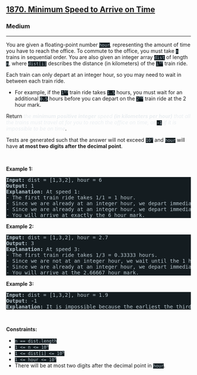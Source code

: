 <h2><a href="https://leetcode.com/problems/minimum-speed-to-arrive-on-time/">1870. Minimum Speed to Arrive on Time</a></h2><h3>Medium</h3><hr><div><p>You are given a floating-point number <code style="background-color: rgb(20, 28, 32) !important; color: rgb(183, 198, 206) !important;">hour</code>, representing the amount of time you have to reach the office. To commute to the office, you must take <code style="background-color: rgb(20, 28, 32) !important; color: rgb(183, 198, 206) !important;">n</code> trains in sequential order. You are also given an integer array <code style="background-color: rgb(20, 28, 32) !important; color: rgb(183, 198, 206) !important;">dist</code> of length <code style="background-color: rgb(20, 28, 32) !important; color: rgb(183, 198, 206) !important;">n</code>, where <code style="background-color: rgb(20, 28, 32) !important; color: rgb(183, 198, 206) !important;">dist[i]</code> describes the distance (in kilometers) of the <code style="background-color: rgb(20, 28, 32) !important; color: rgb(183, 198, 206) !important;">i<sup>th</sup></code> train ride.</p>

<p>Each train can only depart at an integer hour, so you may need to wait in between each train ride.</p>

<ul>
	<li>For example, if the <code style="background-color: rgb(20, 28, 32) !important; color: rgb(183, 198, 206) !important;">1<sup>st</sup></code> train ride takes <code style="background-color: rgb(20, 28, 32) !important; color: rgb(183, 198, 206) !important;">1.5</code> hours, you must wait for an additional <code style="background-color: rgb(20, 28, 32) !important; color: rgb(183, 198, 206) !important;">0.5</code> hours before you can depart on the <code style="background-color: rgb(20, 28, 32) !important; color: rgb(183, 198, 206) !important;">2<sup>nd</sup></code> train ride at the 2 hour mark.</li>
</ul>

<p>Return <em style="color: rgb(234, 238, 241) !important;">the <strong>minimum positive integer</strong> speed <strong>(in kilometers per hour)</strong> that all the trains must travel at for you to reach the office on time, or </em><code style="background-color: rgb(20, 28, 32) !important; color: rgb(183, 198, 206) !important;">-1</code><em style="color: rgb(234, 238, 241) !important;"> if it is impossible to be on time</em>.</p>

<p>Tests are generated such that the answer will not exceed <code style="background-color: rgb(20, 28, 32) !important; color: rgb(183, 198, 206) !important;">10<sup>7</sup></code> and <code style="background-color: rgb(20, 28, 32) !important; color: rgb(183, 198, 206) !important;">hour</code> will have <strong>at most two digits after the decimal point</strong>.</p>

<p>&nbsp;</p>
<p><strong class="example">Example 1:</strong></p>

<pre style="background-color: rgb(20, 28, 32) !important; color: rgb(183, 198, 206) !important;"><strong>Input:</strong> dist = [1,3,2], hour = 6
<strong>Output:</strong> 1
<strong>Explanation: </strong>At speed 1:
- The first train ride takes 1/1 = 1 hour.
- Since we are already at an integer hour, we depart immediately at the 1 hour mark. The second train takes 3/1 = 3 hours.
- Since we are already at an integer hour, we depart immediately at the 4 hour mark. The third train takes 2/1 = 2 hours.
- You will arrive at exactly the 6 hour mark.
</pre>

<p><strong class="example">Example 2:</strong></p>

<pre style="background-color: rgb(20, 28, 32) !important; color: rgb(183, 198, 206) !important;"><strong>Input:</strong> dist = [1,3,2], hour = 2.7
<strong>Output:</strong> 3
<strong>Explanation: </strong>At speed 3:
- The first train ride takes 1/3 = 0.33333 hours.
- Since we are not at an integer hour, we wait until the 1 hour mark to depart. The second train ride takes 3/3 = 1 hour.
- Since we are already at an integer hour, we depart immediately at the 2 hour mark. The third train takes 2/3 = 0.66667 hours.
- You will arrive at the 2.66667 hour mark.
</pre>

<p><strong class="example">Example 3:</strong></p>

<pre style="background-color: rgb(20, 28, 32) !important; color: rgb(183, 198, 206) !important;"><strong>Input:</strong> dist = [1,3,2], hour = 1.9
<strong>Output:</strong> -1
<strong>Explanation:</strong> It is impossible because the earliest the third train can depart is at the 2 hour mark.
</pre>

<p>&nbsp;</p>
<p><strong>Constraints:</strong></p>

<ul>
	<li><code style="background-color: rgb(20, 28, 32) !important; color: rgb(183, 198, 206) !important;">n == dist.length</code></li>
	<li><code style="background-color: rgb(20, 28, 32) !important; color: rgb(183, 198, 206) !important;">1 &lt;= n &lt;= 10<sup>5</sup></code></li>
	<li><code style="background-color: rgb(20, 28, 32) !important; color: rgb(183, 198, 206) !important;">1 &lt;= dist[i] &lt;= 10<sup>5</sup></code></li>
	<li><code style="background-color: rgb(20, 28, 32) !important; color: rgb(183, 198, 206) !important;">1 &lt;= hour &lt;= 10<sup>9</sup></code></li>
	<li>There will be at most two digits after the decimal point in <code style="background-color: rgb(20, 28, 32) !important; color: rgb(183, 198, 206) !important;">hour</code>.</li>
</ul>
</div>